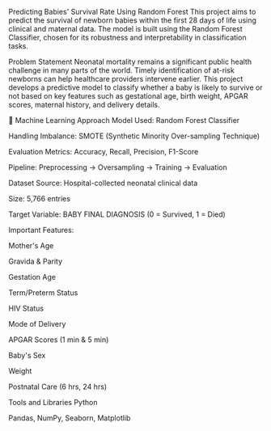 
 Predicting Babies' Survival Rate Using Random Forest
This project aims to predict the survival of newborn babies within the first 28 days of life using clinical and maternal data. The model is built using the Random Forest Classifier, chosen for its robustness and interpretability in classification tasks.

 Problem Statement
Neonatal mortality remains a significant public health challenge in many parts of the world. Timely identification of at-risk newborns can help healthcare providers intervene earlier. This project develops a predictive model to classify whether a baby is likely to survive or not based on key features such as gestational age, birth weight, APGAR scores, maternal history, and delivery details.

🧠 Machine Learning Approach
Model Used: Random Forest Classifier

Handling Imbalance: SMOTE (Synthetic Minority Over-sampling Technique)

Evaluation Metrics: Accuracy, Recall, Precision, F1-Score

Pipeline: Preprocessing → Oversampling → Training → Evaluation

 Dataset
Source: Hospital-collected neonatal clinical data

Size: 5,766 entries

Target Variable: BABY FINAL DIAGNOSIS (0 = Survived, 1 = Died)

Important Features:

Mother's Age

Gravida & Parity

Gestation Age

Term/Preterm Status

HIV Status

Mode of Delivery

APGAR Scores (1 min & 5 min)

Baby's Sex

Weight

Postnatal Care (6 hrs, 24 hrs)

 Tools and Libraries
Python

Pandas, NumPy, Seaborn, Matplotlib
